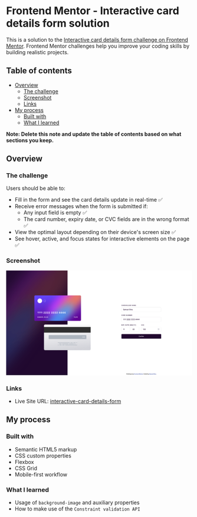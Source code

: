 # Frontend Mentor - Interactive card details form solution

This is a solution to the [Interactive card details form challenge on Frontend Mentor](https://www.frontendmentor.io/challenges/interactive-card-details-form-XpS8cKZDWw). Frontend Mentor challenges help you improve your coding skills by building realistic projects. 

## Table of contents

- [Overview](#overview)
  - [The challenge](#the-challenge)
  - [Screenshot](#screenshot)
  - [Links](#links)
- [My process](#my-process)
  - [Built with](#built-with)
  - [What I learned](#what-i-learned)

**Note: Delete this note and update the table of contents based on what sections you keep.**

## Overview

### The challenge

Users should be able to:

- Fill in the form and see the card details update in real-time ✅
- Receive error messages when the form is submitted if:
  - Any input field is empty ✅
  - The card number, expiry date, or CVC fields are in the wrong format ✅
- View the optimal layout depending on their device's screen size ✅
- See hover, active, and focus states for interactive elements on the page ✅

### Screenshot

![](./images/screenshot.png)

### Links

- Live Site URL: [interactive-card-details-form](https://frontendmentor-kappa-flame.vercel.app/interactive-card-details-form)

## My process

### Built with

- Semantic HTML5 markup
- CSS custom properties
- Flexbox
- CSS Grid
- Mobile-first workflow

### What I learned

- Usage of `background-image` and auxiliary properties
- How to make use of the `Constraint validation API`
